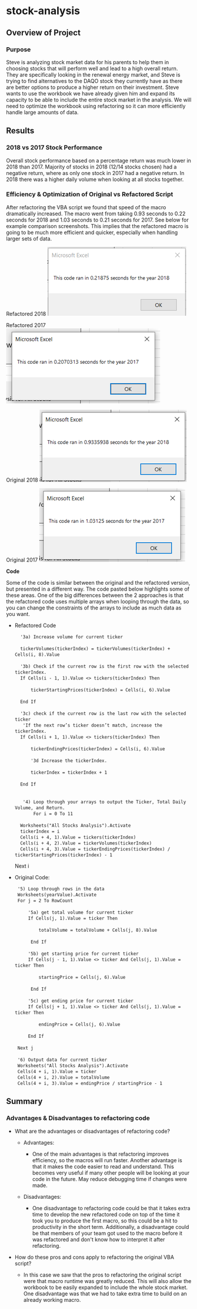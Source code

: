 # stock-analysis

## Overview of Project

### Purpose

Steve is analyzing stock market data for his parents to help them in choosing stocks that will perform well and lead to a high overall return. They are specifically looking in the renewal energy market, and Steve is trying to find alternatives to the DAQO stock they currently have as there are better options to produce a higher return on their investment. Steve wants to use the workbook we have already given him and expand its capacity to be able to include the entire stock market in the analysis. We will need to optimize the workbook using refactoring so it can more efficiently handle large amounts of data. 

## Results

### 2018 vs 2017 Stock Performance

Overall stock performance based on a percentage return was much lower in 2018 than 2017. Majority of stocks in 2018 (12/14 stocks chosen) had a negative return, where as only one stock in 2017 had a negative return. In 2018 there was a higher daily volume when looking at all stocks together. 

### Efficiency & Optimization of Original vs Refactored Script

After refactoring the VBA script we found that speed of the macro dramatically increased. The macro went from taking 0.93 seconds to 0.22 seconds for 2018 and 1.03 seconds to 0.21 seconds for 2017. See below for example comparison screenshots. This implies that the refactored macro is going to be much more efficient and quicker, especially when handling larger sets of data. 

Refactored 2018
![image_name](VBA_Challenge_2018.png)

Refactored 2017
![image_name](VBA_Challenge_2017.png)

Original 2018
![image_name](VBA_Challenge_2018_Original.png)

Original 2017
![image_name](VBA_Challenge_2017_Original.png)

**Code**

Some of the code is similar between the original and the refactored version, but presented in a different way. The code pasted below highlights some of these areas. One of the big differences between the 2 approaches is that the refactored code uses multiple arrays when looping through the data, so you can change the constraints of the arrays to include as much data as you want.

- Refactored Code
        
        '3a) Increase volume for current ticker
        
        tickerVolumes(tickerIndex) = tickerVolumes(tickerIndex) + Cells(i, 8).Value
        
        '3b) Check if the current row is the first row with the selected tickerIndex.
        If Cells(i - 1, 1).Value <> tickers(tickerIndex) Then
            
            tickerStartingPrices(tickerIndex) = Cells(i, 6).Value
            
        End If
        
        '3c) check if the current row is the last row with the selected ticker
         'If the next row’s ticker doesn’t match, increase the tickerIndex.
        If Cells(i + 1, 1).Value <> tickers(tickerIndex) Then
            
            tickerEndingPrices(tickerIndex) = Cells(i, 6).Value
            
            '3d Increase the tickerIndex.
            
            tickerIndex = tickerIndex + 1
            
        End If
   
    
         '4) Loop through your arrays to output the Ticker, Total Daily Volume, and Return.
             For i = 0 To 11
        
        Worksheets("All Stocks Analysis").Activate
        tickerIndex = i
        Cells(i + 4, 1).Value = tickers(tickerIndex)
        Cells(i + 4, 2).Value = tickerVolumes(tickerIndex)
        Cells(i + 4, 3).Value = tickerEndingPrices(tickerIndex) / tickerStartingPrices(tickerIndex) - 1
        
    Next i
    
 - Original Code: 
   
        '5) Loop through rows in the data
        Worksheets(yearValue).Activate
        For j = 2 To RowCount
    
            '5a) get total volume for current ticker
            If Cells(j, 1).Value = ticker Then
    
                totalVolume = totalVolume + Cells(j, 8).Value
    
             End If
    
            '5b) get starting price for current ticker
            If Cells(j - 1, 1).Value <> ticker And Cells(j, 1).Value = ticker Then
        
                startingPrice = Cells(j, 6).Value
    
             End If
    
            '5c) get ending price for current ticker
            If Cells(j + 1, 1).Value <> ticker And Cells(j, 1).Value = ticker Then
        
                endingPrice = Cells(j, 6).Value
        
            End If
    
        Next j

        '6) Output data for current ticker
        Worksheets("All Stocks Analysis").Activate
        Cells(4 + i, 1).Value = ticker
        Cells(4 + i, 2).Value = totalVolume
        Cells(4 + i, 3).Value = endingPrice / startingPrice - 1
    


## Summary

### Advantages & Disadvantages to refactoring code

- What are the advantages or disadvantages of refactoring code?

  - Advantages:
     -  One of the main advantages is that refactoring improves efficiency, so the macros will run faster. Another advantage is that it makes the code easier to read and understand. This becomes very useful if many other people will be looking at your code in the future. May reduce debugging time if changes were made.  
  
  - Disadvantages:
    - One disadvantage to refactoring code could be that it takes extra time to develop the new refactored code on top of the time it took you to produce the first macro, so this could be a hit to productivity in the short term. Additionally, a disadvantage could be that members of your team got used to the macro before it was refactored and don't know how to interpret it after refactoring. 

- How do these pros and cons apply to refactoring the original VBA script? 

  - In this case we saw that the pros to refactoring the original script were that macro runtime was greatly reduced. This will also allow the workbook to be easily expanded to include the whole stock market. One disadvantage was that we had to take extra time to build on an already working macro. 
